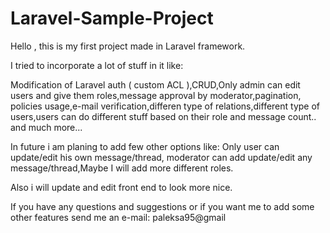 # Laravel-Sample-Project

Hello , this is my first project made in Laravel framework.

I tried to incorporate a lot of stuff in it like:

Modification of Laravel auth ( custom ACL ),CRUD,Only admin can edit users and give them roles,message approval by moderator,pagination,
policies usage,e-mail verification,differen type of relations,different type of users,users can do different stuff based on their role and 
message count.. and much more...

In future i am planing to add few other options like: Only user can update/edit his own message/thread, moderator can add update/edit any
message/thread,Maybe I will add more different roles.

Also i will update and edit front end to look more nice.

If you have any questions and suggestions or if you want me to add some other features send me an e-mail: paleksa95@gmail
